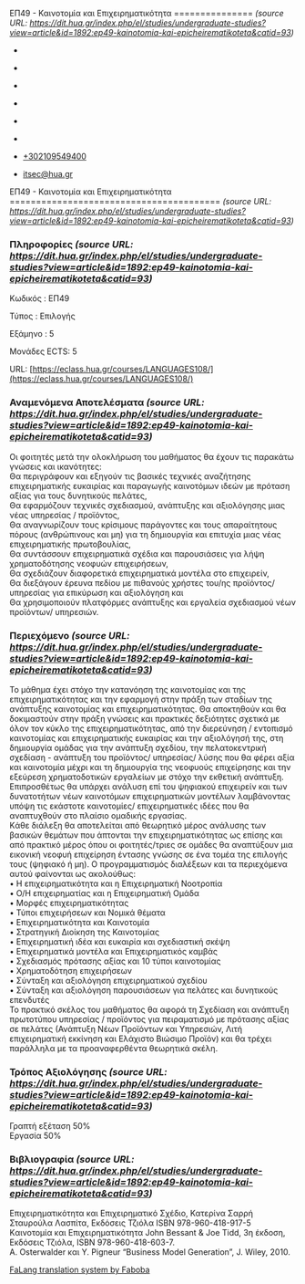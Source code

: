 ΕΠ49 - Καινοτομία και Επιχειρηματικότητα
===============    *(source URL: https://dit.hua.gr/index.php/el/studies/undergraduate-studies?view=article&id=1892:ep49-kainotomia-kai-epicheirematikoteta&catid=93)*

*   [](https://www.facebook.com/ditharokopio)
*   [](https://www.youtube.com/channel/UCEHkYirpXF1nSLxDCrfDZ4A)
*   [](https://www.linkedin.com/company/77699385)
*   [](https://www.instagram.com/dithua)

*   [](https://dit.hua.gr/index.php/el/studies/undergraduate-studies)
*   [](https://dit.hua.gr/index.php/en/studies/undergraduate-studies)

*   [+302109549400](tel:+302109549400)
*   [itsec@hua.gr](mailto:itsec@hua.gr)

ΕΠ49 - Καινοτομία και Επιχειρηματικότητα
========================================  *(source URL: https://dit.hua.gr/index.php/el/studies/undergraduate-studies?view=article&id=1892:ep49-kainotomia-kai-epicheirematikoteta&catid=93)*

### Πληροφορίες  *(source URL: https://dit.hua.gr/index.php/el/studies/undergraduate-studies?view=article&id=1892:ep49-kainotomia-kai-epicheirematikoteta&catid=93)*

Κωδικός : ΕΠ49

Τύπος : Επιλογής

Εξάμηνο : 5

Μονάδες ECTS: 5

URL: [https://eclass.hua.gr/courses/LANGUAGES108/](https://eclass.hua.gr/courses/LANGUAGES108/)

### Αναμενόμενα Αποτελέσματα  *(source URL: https://dit.hua.gr/index.php/el/studies/undergraduate-studies?view=article&id=1892:ep49-kainotomia-kai-epicheirematikoteta&catid=93)*

Οι φοιτητές μετά την ολοκλήρωση του μαθήματος θα έχουν τις παρακάτω γνώσεις και ικανότητες:  
Θα περιγράφουν και εξηγούν τις βασικές τεχνικές αναζήτησης επιχειρηματικής ευκαιρίας και παραγωγής καινοτόμων ιδεών με πρόταση αξίας για τους δυνητικούς πελάτες,  
Θα εφαρμόζουν τεχνικές σχεδιασμού, ανάπτυξης και αξιολόγησης μιας νέας υπηρεσίας / προϊόντος,  
Θα αναγνωρίζουν τους κρίσιμους παράγοντες και τους απαραίτητους πόρους (ανθρώπινους και μη) για τη δημιουργία και επιτυχία μιας νέας επιχειρηματικής πρωτοβουλίας,  
Θα συντάσσουν επιχειρηματικά σχέδια και παρουσιάσεις για λήψη χρηματοδότησης νεοφυών επιχειρήσεων,  
Θα σχεδιάζουν διαφορετικά επιχειρηματικά μοντέλα στο επιχειρείν,  
Θα διεξάγουν έρευνα πεδίου με πιθανούς χρήστες του/ης προϊόντος/υπηρεσίας για επικύρωση και αξιολόγηση και  
Θα χρησιμοποιούν πλατφόρμες ανάπτυξης και εργαλεία σχεδιασμού νέων προϊόντων/ υπηρεσιών.

### Περιεχόμενο  *(source URL: https://dit.hua.gr/index.php/el/studies/undergraduate-studies?view=article&id=1892:ep49-kainotomia-kai-epicheirematikoteta&catid=93)*

Το μάθημα έχει στόχο την κατανόηση της καινοτομίας και της επιχειρηματικότητας και την εφαρμογή στην πράξη των σταδίων της ανάπτυξης καινοτομίας και επιχειρηματικότητας. Θα αποκτηθούν και θα δοκιμαστούν στην πράξη γνώσεις και πρακτικές δεξιότητες σχετικά με όλον τον κύκλο της επιχειρηματικότητας, από την διερεύνηση / εντοπισμό καινοτομίας και επιχειρηματικής ευκαιρίας και την αξιολόγησή της, στη δημιουργία ομάδας για την ανάπτυξη σχεδίου, την πελατοκεντρική σχεδίαση - ανάπτυξη του προϊόντος/ υπηρεσίας/ λύσης που θα φέρει αξία και καινοτομία μέχρι και τη δημιουργία της νεοφυούς επιχείρησης και την εξεύρεση χρηματοδοτικών εργαλείων με στόχο την εκθετική ανάπτυξη. Επιπροσθέτως θα υπάρχει ανάλυση επί του ψηφιακού επιχειρείν και των δυνατοτήτων νέων καινοτόμων επιχειρηματικών μοντέλων λαμβάνοντας υπόψη τις εκάστοτε καινοτομίες/ επιχειρηματικές ιδέες που θα αναπτυχθούν στο πλαίσιο ομαδικής εργασίας.  
Kάθε διάλεξη θα αποτελείται από θεωρητικό μέρος ανάλυσης των βασικών θεμάτων που άπτονται την επιχειρηματικότητας ως επίσης και από πρακτικό μέρος όπου οι φοιτητές/τριες σε ομάδες θα αναπτύξουν μια εικονική νεοφυή επιχείρηση έντασης γνώσης σε ένα τομέα της επιλογής τους (ψηφιακό ή μη). Ο προγραμματισμός διαλέξεων και τα περιεχόμενα αυτού φαίνονται ως ακολούθως:  
• Η επιχειρηματικότητα και η Επιχειρηματική Νοοτροπία  
• Ο/Η επιχειρηματίας και η Επιχειρηματική Ομάδα  
• Μορφές επιχειρηματικότητας  
• Τύποι επιχειρήσεων και Νομικά θέματα  
• Επιχειρηματικότητα και Καινοτομία  
• Στρατηγική Διοίκηση της Καινοτομίας  
• Επιχειρηματική ιδέα και ευκαιρία και σχεδιαστική σκέψη  
• Επιχειρηματικά μοντέλα και Επιχειρηματικός καμβάς  
• Σχεδιασμός πρότασης αξίας και 10 τύποι καινοτομίας  
• Χρηματοδότηση επιχειρήσεων  
• Σύνταξη και αξιολόγηση επιχειρηματικού σχεδίου  
• Σύνταξη και αξιολόγηση παρουσιάσεων για πελάτες και δυνητικούς επενδυτές  
To πρακτικό σκέλος του μαθήματος θα αφορά τη Σχεδίαση και ανάπτυξη πρωτοτύπου υπηρεσίας / προϊόντος για πειραματισμό με πρότασης αξίας σε πελάτες (Ανάπτυξη Νέων Προϊόντων και Υπηρεσιών, Λιτή επιχειρηματική εκκίνηση και Ελάχιστο Βιώσιμο Προϊόν) και θα τρέχει παράλληλα με τα προαναφερθέντα θεωρητικά σκέλη.

### Τρόπος Αξιολόγησης  *(source URL: https://dit.hua.gr/index.php/el/studies/undergraduate-studies?view=article&id=1892:ep49-kainotomia-kai-epicheirematikoteta&catid=93)*

Γραπτή εξέταση 50%  
Εργασία 50%

### Βιβλιογραφία  *(source URL: https://dit.hua.gr/index.php/el/studies/undergraduate-studies?view=article&id=1892:ep49-kainotomia-kai-epicheirematikoteta&catid=93)*

Επιχειρηματικότητα και Επιχειρηματικό Σχέδιο, Κατερίνα Σαρρή Σταυρούλα Λασπίτα, Εκδόσεις Τζιόλα ISBN 978-960-418-917-5  
Kαινοτομία και Επιχειρηματικότητα John Bessant & Joe Tidd, 3η έκδοση, Εκδόσεις Τζιόλα, ISBN 978-960-418-603-7.  
A. Osterwalder και Y. Pigneur “Business Model Generation”, J. Wiley, 2010.

[FaLang translation system by Faboba](http://www.faboba.com/ "Faboba : Création de composantJoomla")

[](https://dit.hua.gr/index.php/el/studies/undergraduate-studies?view=article&id=1892:ep49-kainotomia-kai-epicheirematikoteta&catid=93#)
